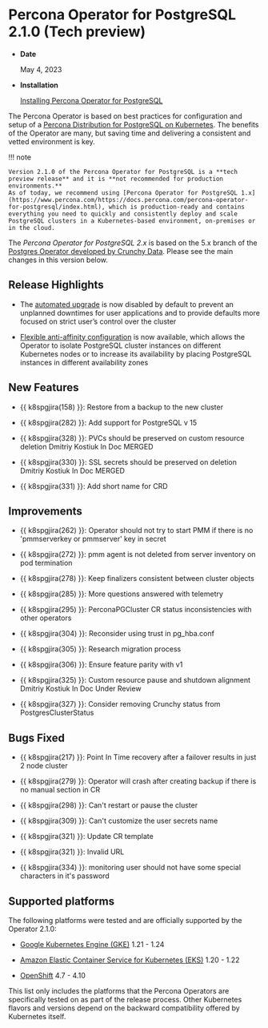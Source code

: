 # Percona Operator for PostgreSQL 2.1.0 (Tech preview)

* **Date**

    May 4, 2023

* **Installation**

    [Installing Percona Operator for PostgreSQL](https://www.percona.com/doc/kubernetes-operator-for-postgresql/2.0/index.html#installation-guide) 


The Percona Operator is based on best practices for configuration and setup of
a [Percona Distribution for PostgreSQL on Kubernetes](https://www.percona.com/doc/postgresql/LATEST/index.html).
The benefits of the Operator are many, but saving time and delivering a
consistent and vetted environment is key.

!!! note

    Version 2.1.0 of the Percona Operator for PostgreSQL is a **tech preview release** and it is **not recommended for production environments.**
    As of today, we recommend using [Percona Operator for PostgreSQL 1.x](https://www.percona.com/https://docs.percona.com/percona-operator-for-postgresql/index.html), which is production-ready and contains everything you need to quickly and consistently deploy and scale PostgreSQL clusters in a Kubernetes-based environment, on-premises or in the cloud.

The *Percona Operator for PostgreSQL 2.x* is based on the 5.x branch of the [Postgres Operator developed by Crunchy Data](https://access.crunchydata.com/documentation/postgres-operator/latest/). Please see the main changes in this version below.

## Release Highlights

* The [automated upgrade](../update.md#automatic-upgrade) is now disabled by default to prevent an unplanned downtimes for user applications and to provide defaults more focused on strict user’s control over the cluster

* [Flexible anti-affinity configuration](../constraints.md) is now available, which allows the Operator to isolate PostgreSQL cluster instances on different Kubernetes nodes or to increase its availability by placing PostgreSQL instances in different availability zones

## New Features

* {{ k8spgjira(158) }}: Restore from a backup to the new cluster

* {{ k8spgjira(282) }}: Add support for PostgreSQL v 15

* {{ k8spgjira(328) }}: PVCs should be preserved on custom resource deletion	Dmitriy Kostiuk	In Doc	MERGED	
* {{ k8spgjira(330) }}: SSL secrets should be preserved on deletion	Dmitriy Kostiuk	In Doc	MERGED	
* {{ k8spgjira(331) }}: Add short name for CRD

## Improvements

* {{ k8spgjira(262) }}: Operator should not try to start PMM if there is no 'pmmserverkey or pmmserver' key in secret

* {{ k8spgjira(272) }}: pmm agent is not deleted from server inventory on pod termination

* {{ k8spgjira(278) }}: Keep finalizers consistent between cluster objects

* {{ k8spgjira(285) }}: More questions answered with telemetry

* {{ k8spgjira(295) }}: PerconaPGCluster CR status inconsistencies with other operators

* {{ k8spgjira(304) }}: Reconsider using trust in pg_hba.conf

* {{ k8spgjira(305) }}: Research migration process

* {{ k8spgjira(306) }}: Ensure feature parity with v1

* {{ k8spgjira(325) }}: Custom resource pause and shutdown alignment	Dmitriy Kostiuk	In Doc	Under Review	

* {{ k8spgjira(327) }}: Consider removing Crunchy status from PostgresClusterStatus

## Bugs Fixed

* {{ k8spgjira(217) }}: Point In Time recovery after a failover results in just 2 node cluster

* {{ k8spgjira(279) }}: Operator will crash after creating backup if there is no manual section in CR

* {{ k8spgjira(298) }}: Can't restart or pause the cluster

* {{ k8spgjira(309) }}: Can't customize the user secrets name

* {{ k8spgjira(321) }}: Update CR template

* {{ k8spgjira(321) }}: Invalid URL

* {{ k8spgjira(334) }}: monitoring user should not have some special characters in it's password

## Supported platforms

The following platforms were tested and are officially supported by the Operator
2.1.0:


* [Google Kubernetes Engine (GKE)](https://cloud.google.com/kubernetes-engine) 1.21 - 1.24

* [Amazon Elastic Container Service for Kubernetes (EKS)](https://aws.amazon.com) 1.20 - 1.22

* [OpenShift](https://www.redhat.com/en/technologies/cloud-computing/openshift) 4.7 - 4.10

This list only includes the platforms that the Percona Operators are specifically tested on as part of the release process. Other Kubernetes flavors and versions depend on the backward compatibility offered by Kubernetes itself.

